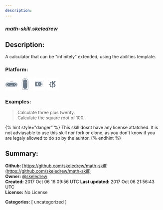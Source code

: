 ```yaml
---
description: 
---
```


### _math-skill.skeledrew_  
## Description:  
A calculator that can be "infinitely" extended, using the abilities template.  
  
  
### Platform:  
 ![Mark I](../.gitbook/assets/mark-1-icon.png)  ![Mark II](../.gitbook/assets/mark-2-icon.png)  ![Picroft](../.gitbook/assets/picroft-icon.png)  ![plasmoid](../.gitbook/assets/kde.png)   
### Examples:  
> Calculate three plus twenty.  
> Calculate the square root of 100.  
  
{% hint style="danger" %}
This skill dosnt have any license attatched. It is not adviasable to use this skill nor fork or clone, as you don't know if you are legaly allowed to do so by the auhtor.
{% endhint %}
  
## Summary:  
**Github:** [https://github.com/skeledrew/math-skill](https://github.com/skeledrew/math-skill)  
**Owner:** [@skeledrew](https://github.com/skeledrew)  
**Created:** 2017 Oct 06 16:09:56 UTC  **Last updated:** 2017 Oct 06 21:56:43 UTC  
**License:** No License  
  
**Categories:** [ uncategorized ]   
